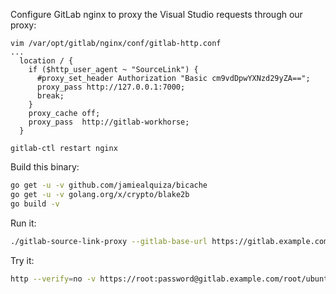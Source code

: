 Configure GitLab nginx to proxy the Visual Studio requests through our proxy:

```
vim /var/opt/gitlab/nginx/conf/gitlab-http.conf 
...
  location / {
    if ($http_user_agent ~ "SourceLink") {
      #proxy_set_header Authorization "Basic cm9vdDpwYXNzd29yZA==";
      proxy_pass http://127.0.0.1:7000;
      break;
    }
    proxy_cache off;
    proxy_pass  http://gitlab-workhorse;
  }

gitlab-ctl restart nginx
```

Build this binary:

```bash
go get -u -v github.com/jamiealquiza/bicache
go get -u -v golang.org/x/crypto/blake2b
go build -v
```

Run it:

```bash
./gitlab-source-link-proxy --gitlab-base-url https://gitlab.example.com
```

Try it:

```bash
http --verify=no -v https://root:password@gitlab.example.com/root/ubuntu-vagrant/raw/master/.gitignore User-Agent:SourceLink
```
